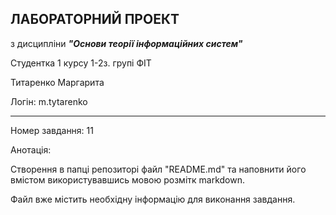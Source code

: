 ## ЛАБОРАТОРНИЙ ПРОЕКТ<br>
з дисципліни ***"Основи теорії інформаційних систем"***

Студентка 1 курсу 1-2з. групі ФІТ 

Титаренко Маргарита

Логін: m.tytarenko

---

Номер завдання: 11

Анотація:

Створення в папці репозиторі файл "README.md" та наповнити його вмістом використувавшись мовою розмітк markdown.

Файл вже містить необхідну інформацію для виконання завдання.